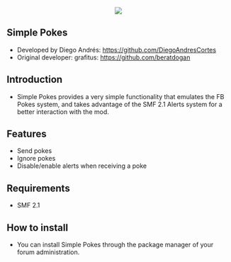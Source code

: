  <p align="center">
    <img src="https://smftricks.com/logos/logo.png">
 </p>
 
## Simple Pokes
- Developed by Diego Andrés: https://github.com/DiegoAndresCortes
- Original developer: grafitus: https://github.com/beratdogan

## Introduction
* Simple Pokes provides a very simple functionality that emulates the FB Pokes system, and takes advantage of the SMF 2.1 Alerts system for a better interaction with the mod.

## Features
- Send pokes
- Ignore pokes
- Disable/enable alerts when receiving a poke

## Requirements
* SMF 2.1

## How to install
* You can install Simple Pokes through the package manager of your forum administration.


